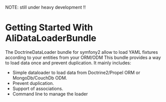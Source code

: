 NOTE: still under heavy development !!

Getting Started With AliDataLoaderBundle
=======================================

The DoctrineDataLoader bundle for symfony2 allow to load YAML fixtures according to your entities from your ORM/ODM
This bundle provides a way to load data once and prevent duplication. It mainly includes:

 * Simple dataloader to load data from Doctrine2/Propel ORM or MongoDb/CouchDb ODM. 
 * Prevent duplication.
 * Support of associations.
 * Command line to manage the loader

